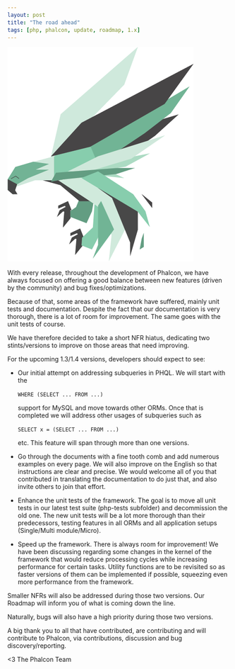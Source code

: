 ```yaml
---
layout: post
title: "The road ahead"
tags: [php, phalcon, update, roadmap, 1.x]
---
```


![image](/assets/files/2013-07-24-phalcon-php-logo.png)

With every release, throughout the development of Phalcon, we have always focused on offering a good balance between new features (driven by the community) and bug fixes/optimizations.

Because of that, some areas of the framework have suffered, mainly unit tests and documentation. Despite the fact that our documentation is very thorough, there is a lot of room for improvement. The same goes with the unit tests of course.

<!--more-->
We have therefore decided to take a short NFR hiatus, dedicating two stints/versions to improve on those areas that need improving. 

For the upcoming 1.3/1.4 versions, developers should expect to see:

- Our initial attempt on addressing subqueries in PHQL. We will start with the

  ```WHERE (SELECT ... FROM ...)```
  
  support for MySQL and move towards other ORMs. Once that is completed we will address other usages of subqueries such as

  ```SELECT x = (SELECT ... FROM ...)```
  
  etc. This feature will span through more than one versions.
- Go through the documents with a fine tooth comb and add numerous examples on every page. We will also improve on the English so that instructions are clear and precise. We would welcome all of you that contributed in translating the documentation to do just that, and also invite others to join that effort.
- Enhance the unit tests of the framework. The goal is to move all unit tests in our latest test suite (php-tests subfolder) and decommission the old one. The new unit tests will be a lot more thorough than their predecessors, testing features in all ORMs and all application setups (Single/Multi module/Micro).
- Speed up the framework. There is always room for improvement! We have been discussing regarding some changes in the kernel of the framework that would reduce processing cycles while increasing performance for certain tasks. Utility functions are to be revisited so as faster versions of them can be implemented if possible, squeezing even more performance from the framework.

Smaller NFRs will also be addressed during those two versions. Our Roadmap will inform you of what is coming down the line.

Naturally, bugs will also have a high priority during those two versions. 

A big thank you to all that have contributed, are contributing and will contribute to Phalcon, via contributions, discussion and bug discovery/reporting.


<3 The Phalcon Team
